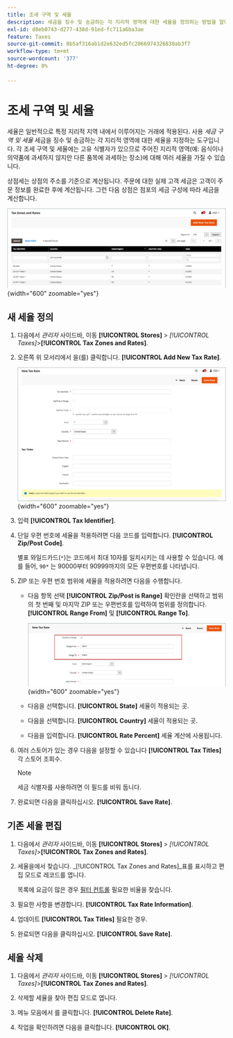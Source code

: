 ```yaml
---
title: 조세 구역 및 세율
description: 세금을 징수 및 송금하는 각 지리적 영역에 대한 세율을 정의하는 방법을 알아봅니다.
exl-id: d8eb0743-d277-438d-91ed-fc711a6ba3ae
feature: Taxes
source-git-commit: 8b5af316ab1d2e632ed5fc2066974326830ab3f7
workflow-type: tm+mt
source-wordcount: '377'
ht-degree: 0%

---
```


# 조세 구역 및 세율

세율은 일반적으로 특정 지리적 지역 내에서 이루어지는 거래에 적용된다. 사용 _세금 구역 및 세율_ 세금을 징수 및 송금하는 각 지리적 영역에 대한 세율을 지정하는 도구입니다. 각 조세 구역 및 세율에는 고유 식별자가 있으므로 주어진 지리적 영역(예: 음식이나 의약품에 과세하지 않지만 다른 품목에 과세하는 장소)에 대해 여러 세율을 가질 수 있습니다.

상점세는 상점의 주소를 기준으로 계산됩니다. 주문에 대한 실제 고객 세금은 고객이 주문 정보를 완료한 후에 계산됩니다. 그런 다음 상점은 점포의 세금 구성에 따라 세금을 계산합니다.

![세금 구역 및 세율](./assets/tax-zones-rates.png){width="600" zoomable="yes"}

## 새 세율 정의

1. 다음에서 _관리자_ 사이드바, 이동 **[!UICONTROL Stores]** > _[!UICONTROL Taxes]_>**[!UICONTROL Tax Zones and Rates]**.

1. 오른쪽 위 모서리에서 을(를) 클릭합니다. **[!UICONTROL Add New Tax Rate]**.

   ![새 세율](./assets/tax-rate-new.png){width="600" zoomable="yes"}

1. 입력 **[!UICONTROL Tax Identifier]**.

1. 단일 우편 번호에 세율을 적용하려면 다음 코드를 입력합니다. **[!UICONTROL Zip/Post Code]**.

   별표 와일드카드(`*`)는 코드에서 최대 10자를 일치시키는 데 사용할 수 있습니다. 예를 들어, `90*` 는 90000부터 90999까지의 모든 우편번호를 나타냅니다.

1. ZIP 또는 우편 번호 범위에 세율을 적용하려면 다음을 수행합니다.

   - 다음 항목 선택 **[!UICONTROL Zip/Post is Range]** 확인란을 선택하고 범위의 첫 번째 및 마지막 ZIP 또는 우편번호를 입력하여 범위를 정의합니다. **[!UICONTROL Range From]** 및 **[!UICONTROL Range To]**.

     ![ZIP/게시물이 범위임](./assets/tax-rate-new-zip-post-range.png){width="600" zoomable="yes"}

   - 다음을 선택합니다. **[!UICONTROL State]** 세율이 적용되는 곳.

   - 다음을 선택합니다. **[!UICONTROL Country]** 세율이 적용되는 곳.

   - 다음을 입력합니다. **[!UICONTROL Rate Percent]** 세율 계산에 사용됩니다.

1. 여러 스토어가 있는 경우 다음을 설정할 수 있습니다 **[!UICONTROL Tax Titles]** 각 스토어 조회수.

   >[!NOTE]
   >
   >세금 식별자를 사용하려면 이 필드를 비워 둡니다.

1. 완료되면 다음을 클릭하십시오. **[!UICONTROL Save Rate]**.

## 기존 세율 편집

1. 다음에서 _관리자_ 사이드바, 이동 **[!UICONTROL Stores]** > _[!UICONTROL Taxes]_>**[!UICONTROL Tax Zones and Rates]**.

1. 세율을에서 찾습니다. _[!UICONTROL Tax Zones and Rates]_표를 표시하고 편집 모드로 레코드를 엽니다.

   목록에 요금이 많은 경우 [필터 컨트롤](../getting-started/admin-grid-controls.md) 필요한 비율을 찾습니다.

1. 필요한 사항을 변경합니다. **[!UICONTROL Tax Rate Information]**.

1. 업데이트 **[!UICONTROL Tax Titles]** 필요한 경우.

1. 완료되면 다음을 클릭하십시오. **[!UICONTROL Save Rate]**.

## 세율 삭제

1. 다음에서 _관리자_ 사이드바, 이동 **[!UICONTROL Stores]** > _[!UICONTROL Taxes]_>**[!UICONTROL Tax Zones and Rates]**.

1. 삭제할 세율을 찾아 편집 모드로 엽니다.

1. 메뉴 모음에서 를 클릭합니다. **[!UICONTROL Delete Rate]**.

1. 작업을 확인하려면 다음을 클릭합니다. **[!UICONTROL OK]**.
